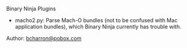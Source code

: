 Binary Ninja Plugins

- macho2.py: Parse Mach-O bundles (not to be confused with Mac application
           bundles), which Binary Ninja currently has trouble with.

Author:
bcharron@pobox.com
